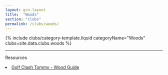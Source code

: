 ```yaml
---
layout: gcn-layout
title:  "Woods"
section: "clubs"
permalink: /clubs/woods/
---
```


{% include clubs/category-template.liquid categoryName="Woods" clubs=site.data.clubs.woods %}

<hr>

<div class="row">
  <div class="col-md-6 col-md-offset-3 col-sm-12">
    <p class="lead text-center">Resources</p>
    <div class="list-group">
      <li class="list-group-item gcn-resource text-small"><a href="https://youtu.be/kV8aYaQ0l8I" target="_blank" rel="noopener"><i class="fab fa-youtube text-youtube" aria-hidden="true"></i> Golf Clash Tommy - Wood Guide</a></li>
    </div>
  </div>
</div>
